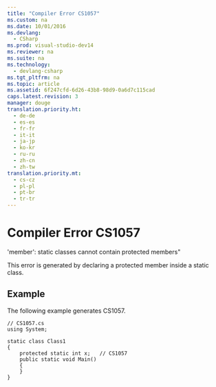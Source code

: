 ```yaml
---
title: "Compiler Error CS1057"
ms.custom: na
ms.date: 10/01/2016
ms.devlang: 
  - CSharp
ms.prod: visual-studio-dev14
ms.reviewer: na
ms.suite: na
ms.technology: 
  - devlang-csharp
ms.tgt_pltfrm: na
ms.topic: article
ms.assetid: 6f247cfd-6d26-43b8-98d9-0a6d7c115cad
caps.latest.revision: 3
manager: douge
translation.priority.ht: 
  - de-de
  - es-es
  - fr-fr
  - it-it
  - ja-jp
  - ko-kr
  - ru-ru
  - zh-cn
  - zh-tw
translation.priority.mt: 
  - cs-cz
  - pl-pl
  - pt-br
  - tr-tr
---
```

# Compiler Error CS1057
'member': static classes cannot contain protected members"  
  
 This error is generated by declaring a protected member inside a static class.  
  
## Example  
 The following example generates CS1057.  
  
```  
// CS1057.cs  
using System;  
  
static class Class1  
{  
    protected static int x;   // CS1057  
    public static void Main()  
    {  
    }  
}  
```